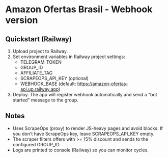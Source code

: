 # Amazon Ofertas Brasil - Webhook version

## Quickstart (Railway)
1. Upload project to Railway.
2. Set environment variables in Railway project settings:
   - TELEGRAM_TOKEN
   - GROUP_ID
   - AFFILIATE_TAG
   - SCRAPEOPS_API_KEY (optional)
   - WEBHOOK_BASE (default: https://amazon-ofertas-api.up.railway.app)
3. Deploy. The app will register webhook automatically and send a "bot started" message to the group.

## Notes
- Uses ScrapeOps (proxy) to render JS-heavy pages and avoid blocks. If you don't have ScrapeOps key, leave SCRAPEOPS_API_KEY empty.
- The scraper filters offers with >= 15% discount and sends to the configured GROUP_ID.
- Logs are printed to console (Railway) so you can monitor cycles.
